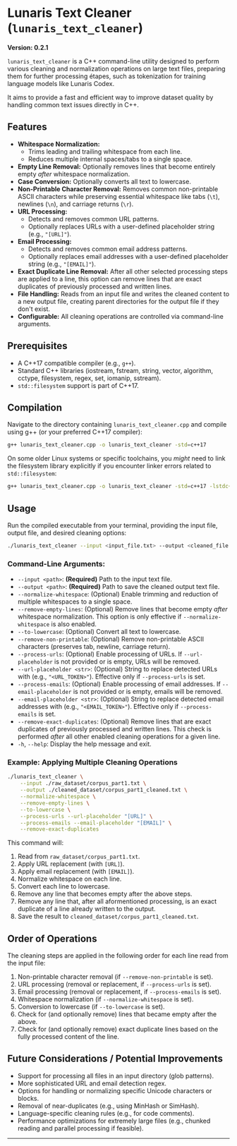 # Lunaris Text Cleaner (`lunaris_text_cleaner`)

**Version: 0.2.1**

`lunaris_text_cleaner` is a C++ command-line utility designed to perform various cleaning and normalization operations on large text files, preparing them for further processing étapes, such as tokenization for training language models like Lunaris Codex.

It aims to provide a fast and efficient way to improve dataset quality by handling common text issues directly in C++.

## Features

-   **Whitespace Normalization:**
    -   Trims leading and trailing whitespace from each line.
    -   Reduces multiple internal spaces/tabs to a single space.
-   **Empty Line Removal:** Optionally removes lines that become entirely empty *after* whitespace normalization.
-   **Case Conversion:** Optionally converts all text to lowercase.
-   **Non-Printable Character Removal:** Removes common non-printable ASCII characters while preserving essential whitespace like tabs (`\t`), newlines (`\n`), and carriage returns (`\r`).
-   **URL Processing:**
    -   Detects and removes common URL patterns.
    -   Optionally replaces URLs with a user-defined placeholder string (e.g., `"[URL]"`).
-   **Email Processing:**
    -   Detects and removes common email address patterns.
    -   Optionally replaces email addresses with a user-defined placeholder string (e.g., `"[EMAIL]"`).
-   **Exact Duplicate Line Removal:** After all other selected processing steps are applied to a line, this option can remove lines that are exact duplicates of previously processed and written lines.
-   **File Handling:** Reads from an input file and writes the cleaned content to a new output file, creating parent directories for the output file if they don't exist.
-   **Configurable:** All cleaning operations are controlled via command-line arguments.

## Prerequisites

-   A C++17 compatible compiler (e.g., `g++`).
-   Standard C++ libraries (iostream, fstream, string, vector, algorithm, cctype, filesystem, regex, set, iomanip, sstream).
-   `std::filesystem` support is part of C++17.

## Compilation

Navigate to the directory containing `lunaris_text_cleaner.cpp` and compile using g++ (or your preferred C++17 compiler):

```bash
g++ lunaris_text_cleaner.cpp -o lunaris_text_cleaner -std=c++17
```
On some older Linux systems or specific toolchains, you *might* need to link the filesystem library explicitly if you encounter linker errors related to `std::filesystem`:
```bash
g++ lunaris_text_cleaner.cpp -o lunaris_text_cleaner -std=c++17 -lstdc++fs
```

## Usage

Run the compiled executable from your terminal, providing the input file, output file, and desired cleaning options:

```bash
./lunaris_text_cleaner --input <input_file.txt> --output <cleaned_file.txt> [options...]
```

### Command-Line Arguments:

*   `--input <path>`: **(Required)** Path to the input text file.
*   `--output <path>`: **(Required)** Path to save the cleaned output text file.
*   `--normalize-whitespace`: (Optional) Enable trimming and reduction of multiple whitespaces to a single space.
*   `--remove-empty-lines`: (Optional) Remove lines that become empty *after* whitespace normalization. This option is only effective if `--normalize-whitespace` is also enabled.
*   `--to-lowercase`: (Optional) Convert all text to lowercase.
*   `--remove-non-printable`: (Optional) Remove non-printable ASCII characters (preserves tab, newline, carriage return).
*   `--process-urls`: (Optional) Enable processing of URLs. If `--url-placeholder` is not provided or is empty, URLs will be removed.
*   `--url-placeholder <str>`: (Optional) String to replace detected URLs with (e.g., `"<URL_TOKEN>"`). Effective only if `--process-urls` is set.
*   `--process-emails`: (Optional) Enable processing of email addresses. If `--email-placeholder` is not provided or is empty, emails will be removed.
*   `--email-placeholder <str>`: (Optional) String to replace detected email addresses with (e.g., `"<EMAIL_TOKEN>"`). Effective only if `--process-emails` is set.
*   `--remove-exact-duplicates`: (Optional) Remove lines that are exact duplicates of previously processed and written lines. This check is performed *after* all other enabled cleaning operations for a given line.
*   `-h`, `--help`: Display the help message and exit.

### Example: Applying Multiple Cleaning Operations

```bash
./lunaris_text_cleaner \
    --input ./raw_dataset/corpus_part1.txt \
    --output ./cleaned_dataset/corpus_part1_cleaned.txt \
    --normalize-whitespace \
    --remove-empty-lines \
    --to-lowercase \
    --process-urls --url-placeholder "[URL]" \
    --process-emails --email-placeholder "[EMAIL]" \
    --remove-exact-duplicates
```
This command will:
1. Read from `raw_dataset/corpus_part1.txt`.
2. Apply URL replacement (with `[URL]`).
3. Apply email replacement (with `[EMAIL]`).
4. Normalize whitespace on each line.
5. Convert each line to lowercase.
6. Remove any line that becomes empty after the above steps.
7. Remove any line that, after all aformentioned processing, is an exact duplicate of a line already written to the output.
8. Save the result to `cleaned_dataset/corpus_part1_cleaned.txt`.

## Order of Operations

The cleaning steps are applied in the following order for each line read from the input file:
1.  Non-printable character removal (if `--remove-non-printable` is set).
2.  URL processing (removal or replacement, if `--process-urls` is set).
3.  Email processing (removal or replacement, if `--process-emails` is set).
4.  Whitespace normalization (if `--normalize-whitespace` is set).
5.  Conversion to lowercase (if `--to-lowercase` is set).
6.  Check for (and optionally remove) lines that became empty after the above.
7.  Check for (and optionally remove) exact duplicate lines based on the fully processed content of the line.

## Future Considerations / Potential Improvements

-   Support for processing all files in an input directory (glob patterns).
-   More sophisticated URL and email detection regex.
-   Options for handling or normalizing specific Unicode characters or blocks.
-   Removal of near-duplicates (e.g., using MinHash or SimHash).
-   Language-specific cleaning rules (e.g., for code comments).
-   Performance optimizations for extremely large files (e.g., chunked reading and parallel processing if feasible).

---
